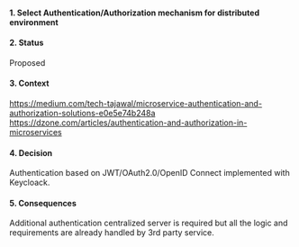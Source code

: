 #### 1. Select Authentication/Authorization mechanism for distributed environment

#### 2. Status 
Proposed

#### 3. Context
https://medium.com/tech-tajawal/microservice-authentication-and-authorization-solutions-e0e5e74b248a
https://dzone.com/articles/authentication-and-authorization-in-microservices

#### 4. Decision 
Authentication based on JWT/OAuth2.0/OpenID Connect implemented with Keycloack.

#### 5. Consequences 
Additional authentication centralized server is required but all the logic and requirements are already handled 
by 3rd party service. 
